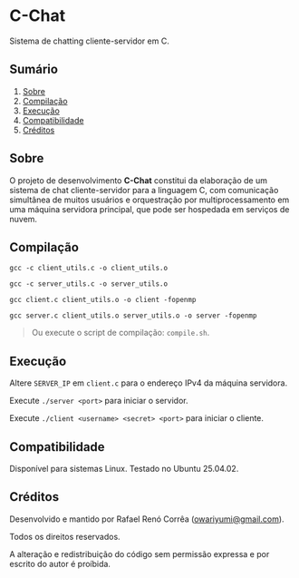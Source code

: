 # C-Chat
Sistema de chatting cliente-servidor em C.

## Sumário

1. [Sobre](#sobre)
2. [Compilação](#compilação)
3. [Execução](#execução)
4. [Compatibilidade](#compatibilidade)
4. [Créditos](#créditos)

## Sobre

O projeto de desenvolvimento __C-Chat__ constitui da elaboração de um sistema de chat cliente-servidor para a linguagem C, com comunicação simultânea de muitos usuários e orquestração por multiprocessamento em uma máquina servidora principal, que pode ser hospedada em serviços de nuvem.

## Compilação

`gcc -c client_utils.c -o client_utils.o`

`gcc -c server_utils.c -o server_utils.o`

`gcc client.c client_utils.o -o client -fopenmp`

`gcc server.c client_utils.o server_utils.o -o server -fopenmp`

> Ou execute o script de compilação: `compile.sh`.

## Execução

Altere `SERVER_IP` em `client.c` para o endereço IPv4 da máquina servidora.

Execute `./server <port>` para iniciar o servidor.

Execute `./client <username> <secret> <port>` para iniciar o cliente.

## Compatibilidade

Disponível para sistemas Linux. Testado no Ubuntu 25.04.02.

## Créditos

Desenvolvido e mantido por Rafael Renó Corrêa (owariyumi@gmail.com). 

Todos os direitos reservados.

A alteração e redistribuição do código sem permissão expressa e por escrito do autor é proíbida.

